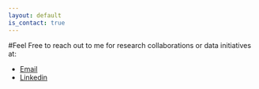 ```yaml
---
layout: default
is_contact: true
---
```


#Feel Free to reach out to me for research collaborations or data initiatives at:
* [Email](aadeshupadhyay30@gmail.com) 
* [Linkedin](https://www.linkedin.com/in/aadeshupadhyay)

